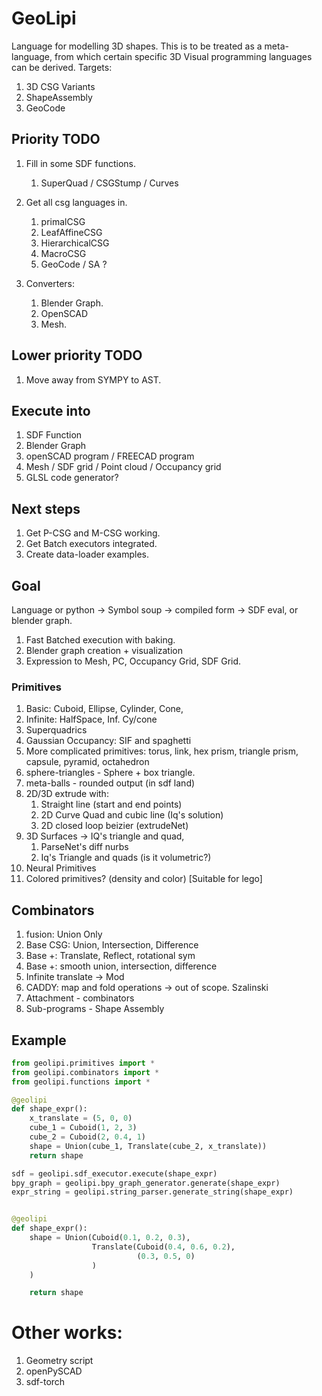 # GeoLipi

Language for modelling 3D shapes. This is to be treated as a meta-language, from which certain specific 3D Visual programming languages can be derived. Targets:

1) 3D CSG Variants
2) ShapeAssembly
3) GeoCode

## Priority TODO

1) Fill in some SDF functions.
   1) SuperQuad / CSGStump / Curves
2) Get all csg languages in.
   1) primalCSG
   2) LeafAffineCSG
   3) HierarchicalCSG
   4) MacroCSG
   5) GeoCode / SA ? 

3) Converters:
   1) Blender Graph. 
   2) OpenSCAD
   3) Mesh.

## Lower priority TODO

1) Move away from SYMPY to AST.
## Execute into

1) SDF Function
2) Blender Graph
3) openSCAD program / FREECAD program
4) Mesh / SDF grid / Point cloud / Occupancy grid
5) GLSL code generator?
## Next steps

1) Get P-CSG and M-CSG working.
2) Get Batch executors integrated.
3) Create data-loader examples.

## Goal

Language or python -> Symbol soup -> compiled form  -> SDF eval, or blender graph.

1) Fast Batched execution with baking.
2) Blender graph creation + visualization
3) Expression to Mesh, PC, Occupancy Grid, SDF Grid.

### Primitives

1) Basic: Cuboid, Ellipse, Cylinder, Cone,
2) Infinite: HalfSpace, Inf. Cy/cone
3) Superquadrics
4) Gaussian Occupancy: SIF and spaghetti
5) More complicated primitives: torus, link, hex prism, triangle prism, capsule, pyramid, octahedron
6) sphere-triangles - Sphere + box triangle.
7) meta-balls - rounded output (in sdf land)
8) 2D/3D extrude with:
   1) Straight line (start and end points)
   2) 2D Curve Quad and cubic line (Iq's solution)
   3) 2D closed loop beizier (extrudeNet)
9) 3D Surfaces -> IQ's triangle and quad,
   1) ParseNet's diff nurbs
   2) Iq's Triangle and quads (is it volumetric?)
10) Neural Primitives
11) Colored primitives? (density and color) [Suitable for lego]

## Combinators

1) fusion: Union Only
2) Base CSG: Union, Intersection, Difference
3) Base +: Translate, Reflect, rotational sym
4) Base +: smooth union, intersection, difference
5) Infinite translate -> Mod
6) CADDY: map and fold operations -> out of scope. Szalinski
7) Attachment - combinators
8) Sub-programs - Shape Assembly

## Example

```python
from geolipi.primitives import *
from geolipi.combinators import *
from geolipi.functions import *

@geolipi
def shape_expr():
    x_translate = (5, 0, 0)
    cube_1 = Cuboid(1, 2, 3)
    cube_2 = Cuboid(2, 0.4, 1)
    shape = Union(cube_1, Translate(cube_2, x_translate))
    return shape

sdf = geolipi.sdf_executor.execute(shape_expr)
bpy_graph = geolipi.bpy_graph_generator.generate(shape_expr)
expr_string = geolipi.string_parser.generate_string(shape_expr)


@geolipi
def shape_expr():
    shape = Union(Cuboid(0.1, 0.2, 0.3), 
                  Translate(Cuboid(0.4, 0.6, 0.2), 
                            (0.3, 0.5, 0)
                  )
    )

    return shape
```


# Other works:

1) Geometry script
2) openPySCAD
3) sdf-torch